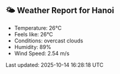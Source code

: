 <!-- WEATHER-START -->
## 🌤 Weather Report for Hanoi

- Temperature: 26°C
- Feels like: 26°C
- Conditions: overcast clouds
- Humidity: 89%
- Wind Speed: 2.54 m/s

Last updated: 2025-10-14 16:28:18 UTC
<!-- WEATHER-END -->
